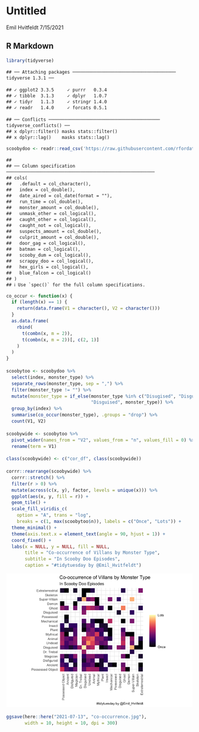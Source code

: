 Untitled
================
Emil Hvitfeldt
7/15/2021

## R Markdown

``` r
library(tidyverse)
```

    ## ── Attaching packages ─────────────────────────────────────── tidyverse 1.3.1 ──

    ## ✓ ggplot2 3.3.5     ✓ purrr   0.3.4
    ## ✓ tibble  3.1.3     ✓ dplyr   1.0.7
    ## ✓ tidyr   1.1.3     ✓ stringr 1.4.0
    ## ✓ readr   1.4.0     ✓ forcats 0.5.1

    ## ── Conflicts ────────────────────────────────────────── tidyverse_conflicts() ──
    ## x dplyr::filter() masks stats::filter()
    ## x dplyr::lag()    masks stats::lag()

``` r
scoobydoo <- readr::read_csv('https://raw.githubusercontent.com/rfordatascience/tidytuesday/master/data/2021/2021-07-13/scoobydoo.csv')
```

    ## 
    ## ── Column specification ────────────────────────────────────────────────────────
    ## cols(
    ##   .default = col_character(),
    ##   index = col_double(),
    ##   date_aired = col_date(format = ""),
    ##   run_time = col_double(),
    ##   monster_amount = col_double(),
    ##   unmask_other = col_logical(),
    ##   caught_other = col_logical(),
    ##   caught_not = col_logical(),
    ##   suspects_amount = col_double(),
    ##   culprit_amount = col_double(),
    ##   door_gag = col_logical(),
    ##   batman = col_logical(),
    ##   scooby_dum = col_logical(),
    ##   scrappy_doo = col_logical(),
    ##   hex_girls = col_logical(),
    ##   blue_falcon = col_logical()
    ## )
    ## ℹ Use `spec()` for the full column specifications.

``` r
co_occur <- function(x) {
  if (length(x) == 1) {
    return(data.frame(V1 = character(), V2 = character()))
  }
  as.data.frame(
    rbind(
      t(combn(x, m = 2)),
      t(combn(x, m = 2))[, c(2, 1)]
    )
  )
}

scoobytoo <- scoobydoo %>%
  select(index, monster_type) %>%
  separate_rows(monster_type, sep = ",") %>%
  filter(monster_type != "") %>%
  mutate(monster_type = if_else(monster_type %in% c("Disugised", "Disguise"),
                                "Disguised", monster_type)) %>%
  group_by(index) %>%
  summarise(co_occur(monster_type), .groups = "drop") %>%
  count(V1, V2)

scoobywide <- scoobytoo %>%
  pivot_wider(names_from = "V2", values_from = "n", values_fill = 0) %>%
  rename(term = V1)

class(scoobywide) <- c("cor_df", class(scoobywide))

corrr::rearrange(scoobywide) %>%
  corrr::stretch() %>%
  filter(r > 0) %>%
  mutate(across(c(x, y), factor, levels = unique(x))) %>%
  ggplot(aes(x, y, fill = r)) +
  geom_tile() +
  scale_fill_viridis_c(
    option = "A", trans = "log",
    breaks = c(1, max(scoobytoo$n)), labels = c("Once", "Lots")) +
  theme_minimal() +
  theme(axis.text.x = element_text(angle = 90, hjust = 1)) +
  coord_fixed() +
  labs(x = NULL, y = NULL, fill = NULL,
       title = "Co-occurrence of Villans by Monster Type",
       subtitle = "In Scooby Doo Episodes",
       caption = "#tidytuesday by @Emil_Hvitfeldt")
```

![](index_files/figure-gfm/unnamed-chunk-1-1.png)<!-- -->

``` r
ggsave(here::here("2021-07-13", "co-occurrence.jpg"), 
       width = 10, height = 10, dpi = 300)
```
